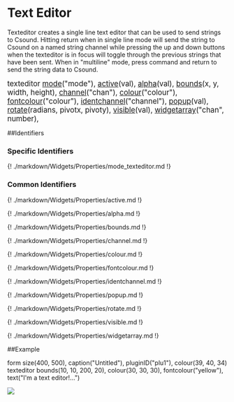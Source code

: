 # Text Editor

Texteditor creates a single line text editor that can be used to send strings to Csound. Hitting return when in single line mode will send the string to Csound on a named string channel while pressing the up and down buttons when the texteditor is in focus will toggle through the previous strings that have been sent. When in "multiline" mode, press command and return to send the string data to Csound. 

<big></pre>
texteditor [mode](#mode_texteditor)("mode"), 
[active](#active)(val), 
[alpha](#alpha)(val), 
[bounds](#bounds)(x, y, width, height), 
[channel](#channel)("chan"), 
[colour](#colour)("colour"), 
[fontcolour](#fontcolour)("colour"), 
[identchannel](#identchannel)("channel"), 
[popup](#popup)(val), 
[rotate](#rotate)(radians, pivotx, pivoty), 
[visible](#visible)(val), 
[widgetarray](#widgetarray)("chan", number), 

</pre></big>

<!--(End of syntax)/-->

##Identifiers
### Specific Identifiers

{! ./markdown/Widgets/Properties/mode_texteditor.md !} 

### Common Identifiers

{! ./markdown/Widgets/Properties/active.md !} 

{! ./markdown/Widgets/Properties/alpha.md !} 

{! ./markdown/Widgets/Properties/bounds.md !} 
 
{! ./markdown/Widgets/Properties/channel.md !} 

{! ./markdown/Widgets/Properties/colour.md !} 

{! ./markdown/Widgets/Properties/fontcolour.md !}   

{! ./markdown/Widgets/Properties/identchannel.md !} 

{! ./markdown/Widgets/Properties/popup.md !} 

{! ./markdown/Widgets/Properties/rotate.md !} 

{! ./markdown/Widgets/Properties/visible.md !} 

{! ./markdown/Widgets/Properties/widgetarray.md !}  

<!--(End of identifiers)/-->

##Example

<Cabbage>
form size(400, 500), caption("Untitled"), pluginID("plu1"), colour(39, 40, 34)
texteditor bounds(10, 10, 200, 20), colour(30, 30, 30), fontcolour("yellow"), text("I'm a text editor!...")
</Cabbage>

![](../images/texteditorExample.png)